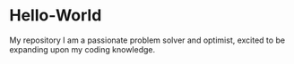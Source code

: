 # Hello-World
My repository
I am a passionate problem solver and optimist, excited to be expanding upon my coding knowledge. 
